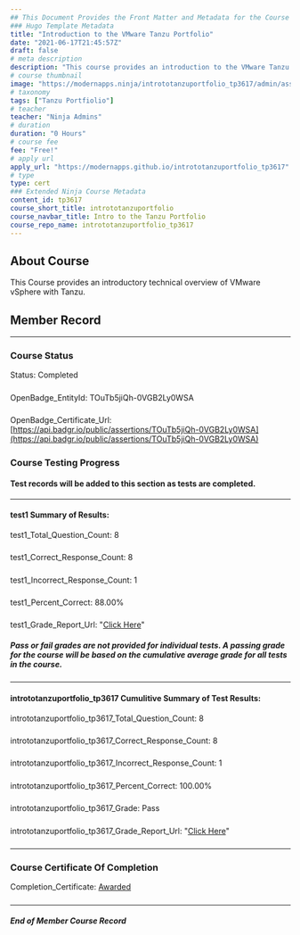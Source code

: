 ```yaml
---
## This Document Provides the Front Matter and Metadata for the Course Information page used in the modernapps.ninja homepage and the member profile page.
### Hugo Template Metadata
title: "Introduction to the VMware Tanzu Portfolio"
date: "2021-06-17T21:45:57Z"
draft: false
# meta description
description: "This course provides an introduction to the VMware Tanzu Portfolio"
# course thumbnail
image: "https://modernapps.ninja/intrototanzuportfolio_tp3617/admin/assets/images/intrototanzuportfolio_tp3617.jpg"
# taxonomy
tags: ["Tanzu Portfiolio"]
# teacher
teacher: "Ninja Admins"
# duration
duration: "0 Hours"
# course fee
fee: "Free!"
# apply url
apply_url: "https://modernapps.github.io/intrototanzuportfolio_tp3617"
# type
type: cert
### Extended Ninja Course Metadata
content_id: tp3617
course_short_title: intrototanzuportfolio
course_navbar_title: Intro to the Tanzu Portfolio
course_repo_name: intrototanzuportfolio_tp3617
---  
```

  

## About Course

This Course provides an introductory technical overview of VMware vSphere with Tanzu.

## Member Record  
---  
  
  
### Course Status  

Status: Completed
#####
OpenBadge_EntityId: TOuTb5jiQh-0VGB2Ly0WSA
#####
OpenBadge_Certificate_Url: [https://api.badgr.io/public/assertions/TOuTb5jiQh-0VGB2Ly0WSA](https://api.badgr.io/public/assertions/TOuTb5jiQh-0VGB2Ly0WSA)
#####




### Course Testing Progress  
#### Test records will be added to this section as tests are completed.
  
---  
#### test1 Summary of Results:  
test1_Total_Question_Count: 8
#####  
test1_Correct_Response_Count: 8
#####  
test1_Incorrect_Response_Count: 1
#####  
test1_Percent_Correct: 88.00%
#####  
test1_Grade_Report_Url: "[Click Here](https://github.com/modernappsninjas/premkr81/blob/main/static/userdata/courses/intrototanzuportfolio_tp3617/grade_report.pr153.test1.md)"
##### Pass or fail grades are not provided for individual tests. A passing grade for the course will be based on the cumulative average grade for all tests in the course.  
#####  
---  
#### intrototanzuportfolio_tp3617 Cumulitive Summary of Test Results:  
intrototanzuportfolio_tp3617_Total_Question_Count: 8  
#####  
intrototanzuportfolio_tp3617_Correct_Response_Count: 8  
#####  
intrototanzuportfolio_tp3617_Incorrect_Response_Count: 1 
#####  
intrototanzuportfolio_tp3617_Percent_Correct: 100.00%  
#####  
intrototanzuportfolio_tp3617_Grade: Pass  
#####  
intrototanzuportfolio_tp3617_Grade_Report_Url: "[Click Here](https://github.com/modernappsninjas/premkr81/blob/main/static/userdata/courses/intrototanzuportfolio_tp3617/grade_report.pr154.intrototanzuportfolio_tp3617.md)"
#####  
  
---  
### Course Certificate Of Completion

Completion_Certificate: [Awarded](https://api.badgr.io/public/assertions/TOuTb5jiQh-0VGB2Ly0WSA)
#####
---
##### End of Member Course Record